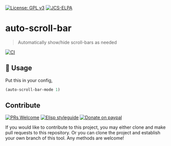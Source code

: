 [![License: GPL v3](https://img.shields.io/badge/License-GPL%20v3-blue.svg)](https://www.gnu.org/licenses/gpl-3.0)
[![JCS-ELPA](https://raw.githubusercontent.com/jcs-emacs/jcs-elpa/master/badges/v/auto-scroll-bar.svg)](https://jcs-emacs.github.io/jcs-elpa/#/auto-scroll-bar)

# auto-scroll-bar
> Automatically show/hide scroll-bars as needed

[![CI](https://github.com/jcs-elpa/auto-scroll-bar/actions/workflows/test.yml/badge.svg)](https://github.com/jcs-elpa/auto-scroll-bar/actions/workflows/test.yml)

## 🔨 Usage

Put this in your config,

```el
(auto-scroll-bar-mode 1)
```

## Contribute

[![PRs Welcome](https://img.shields.io/badge/PRs-welcome-brightgreen.svg)](http://makeapullrequest.com)
[![Elisp styleguide](https://img.shields.io/badge/elisp-style%20guide-purple)](https://github.com/bbatsov/emacs-lisp-style-guide)
[![Donate on paypal](https://img.shields.io/badge/paypal-donate-1?logo=paypal&color=blue)](https://www.paypal.me/jcs090218)

If you would like to contribute to this project, you may either
clone and make pull requests to this repository. Or you can
clone the project and establish your own branch of this tool.
Any methods are welcome!
